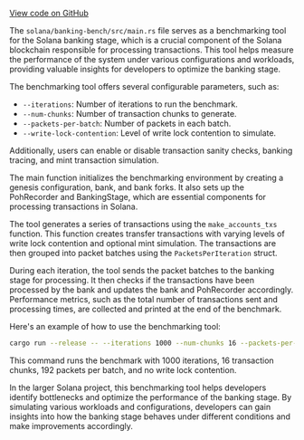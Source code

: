 [View code on GitHub](https://github.com/solana-labs/solana/tree/master/na/banking-bench)

The `solana/banking-bench/src/main.rs` file serves as a benchmarking tool for the Solana banking stage, which is a crucial component of the Solana blockchain responsible for processing transactions. This tool helps measure the performance of the system under various configurations and workloads, providing valuable insights for developers to optimize the banking stage.

The benchmarking tool offers several configurable parameters, such as:

- `--iterations`: Number of iterations to run the benchmark.
- `--num-chunks`: Number of transaction chunks to generate.
- `--packets-per-batch`: Number of packets in each batch.
- `--write-lock-contention`: Level of write lock contention to simulate.

Additionally, users can enable or disable transaction sanity checks, banking tracing, and mint transaction simulation.

The main function initializes the benchmarking environment by creating a genesis configuration, bank, and bank forks. It also sets up the PohRecorder and BankingStage, which are essential components for processing transactions in Solana.

The tool generates a series of transactions using the `make_accounts_txs` function. This function creates transfer transactions with varying levels of write lock contention and optional mint simulation. The transactions are then grouped into packet batches using the `PacketsPerIteration` struct.

During each iteration, the tool sends the packet batches to the banking stage for processing. It then checks if the transactions have been processed by the bank and updates the bank and PohRecorder accordingly. Performance metrics, such as the total number of transactions sent and processing times, are collected and printed at the end of the benchmark.

Here's an example of how to use the benchmarking tool:

```sh
cargo run --release -- --iterations 1000 --num-chunks 16 --packets-per-batch 192 --write-lock-contention None
```

This command runs the benchmark with 1000 iterations, 16 transaction chunks, 192 packets per batch, and no write lock contention.

In the larger Solana project, this benchmarking tool helps developers identify bottlenecks and optimize the performance of the banking stage. By simulating various workloads and configurations, developers can gain insights into how the banking stage behaves under different conditions and make improvements accordingly.
